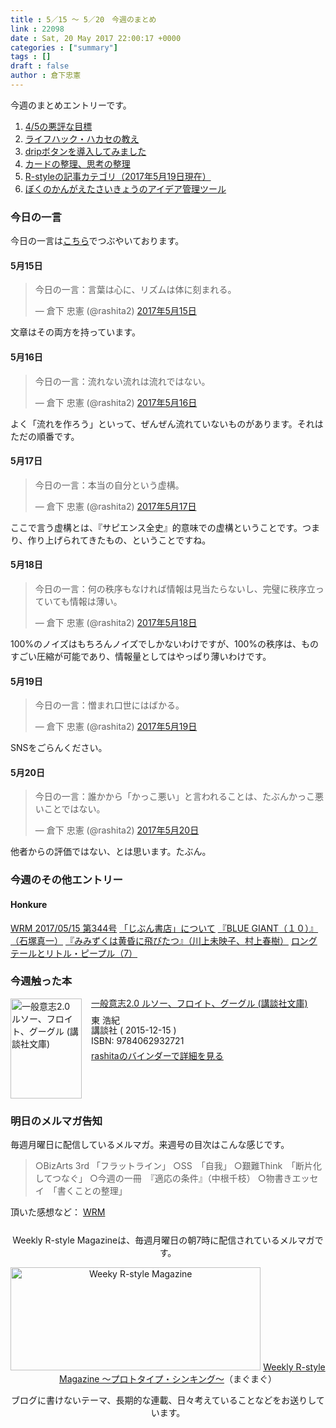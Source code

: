 ```yaml
---
title : 5／15 〜 5／20　今週のまとめ
link : 22098
date : Sat, 20 May 2017 22:00:17 +0000
categories : ["summary"]
tags : []
draft : false
author : 倉下忠憲
---
```


今週のまとめエントリーです。
 
<ol>
<li><a href="https://rashita.net/blog/?p=22048">4/5の悪評な目標</a></li>
<li><a href="https://rashita.net/blog/?p=22052">ライフハック・ハカセの教え</a></li>
<li><a href="https://rashita.net/blog/?p=22060">dripボタンを導入してみました</a></li>
<li><a href="https://rashita.net/blog/?p=22068">カードの整理、思考の整理</a></li>
<li><a href="https://rashita.net/blog/?p=22080">R-styleの記事カテゴリ（2017年5月19日現在）</a></li>
<li><a href="https://rashita.net/blog/?p=22091">ぼくのかんがえたさいきょうのアイデア管理ツール</a></li>
</ol>

<h3>今日の一言</h3>

今日の一言は<a href="http://twitter.com/rashita2 ">こちら</a>でつぶやいております。

<h4>5月15日</h4>

<blockquote class="twitter-tweet" data-lang="ja"><p lang="ja" dir="ltr">今日の一言：言葉は心に、リズムは体に刻まれる。</p>&mdash; 倉下 忠憲 (@rashita2) <a href="https://twitter.com/rashita2/status/864100920375689216">2017年5月15日</a></blockquote>
<script async src="//platform.twitter.com/widgets.js" charset="utf-8"></script>

文章はその両方を持っています。

<h4>5月16日</h4>

<blockquote class="twitter-tweet" data-lang="ja"><p lang="ja" dir="ltr">今日の一言：流れない流れは流れではない。</p>&mdash; 倉下 忠憲 (@rashita2) <a href="https://twitter.com/rashita2/status/864423900167286785">2017年5月16日</a></blockquote>
<script async src="//platform.twitter.com/widgets.js" charset="utf-8"></script>

よく「流れを作ろう」といって、ぜんぜん流れていないものがあります。それはただの順番です。

<h4>5月17日</h4>

<blockquote class="twitter-tweet" data-lang="ja"><p lang="ja" dir="ltr">今日の一言：本当の自分という虚構。</p>&mdash; 倉下 忠憲 (@rashita2) <a href="https://twitter.com/rashita2/status/864694337682132992">2017年5月17日</a></blockquote>
<script async src="//platform.twitter.com/widgets.js" charset="utf-8"></script>

ここで言う虚構とは、『サピエンス全史』的意味での虚構ということです。つまり、作り上げられてきたもの、ということですね。

<h4>5月18日</h4>

<blockquote class="twitter-tweet" data-lang="ja"><p lang="ja" dir="ltr">今日の一言：何の秩序もなければ情報は見当たらないし、完璧に秩序立っていても情報は薄い。</p>&mdash; 倉下 忠憲 (@rashita2) <a href="https://twitter.com/rashita2/status/865192101947953154">2017年5月18日</a></blockquote>
<script async src="//platform.twitter.com/widgets.js" charset="utf-8"></script>

100%のノイズはもちろんノイズでしかないわけですが、100%の秩序は、ものすごい圧縮が可能であり、情報量としてはやっぱり薄いわけです。

<h4>5月19日</h4>

<blockquote class="twitter-tweet" data-lang="ja"><p lang="ja" dir="ltr">今日の一言：憎まれ口世にはばかる。</p>&mdash; 倉下 忠憲 (@rashita2) <a href="https://twitter.com/rashita2/status/865375459495747584">2017年5月19日</a></blockquote>
<script async src="//platform.twitter.com/widgets.js" charset="utf-8"></script>

SNSをごらんください。

<h4>5月20日</h4>

<blockquote class="twitter-tweet" data-lang="ja"><p lang="ja" dir="ltr">今日の一言：誰かから「かっこ悪い」と言われることは、たぶんかっこ悪いことではない。</p>&mdash; 倉下 忠憲 (@rashita2) <a href="https://twitter.com/rashita2/status/865778328338223105">2017年5月20日</a></blockquote>
<script async src="//platform.twitter.com/widgets.js" charset="utf-8"></script>

他者からの評価ではない、とは思います。たぶん。

<h3>今週のその他エントリー</h3>

<H4>Honkure</H4>

<a href="http://honkure.net/rbook/archives/2034">WRM 2017/05/15 第344号</a>
<a href="http://honkure.net/rbook/archives/2036">「じぶん書店」について</a>
<a href="http://honkure.net/rbook/archives/2044">『BLUE GIANT（１０）』（石塚真一）</a>
<a href="http://honkure.net/rbook/archives/2051">『みみずくは黄昏に飛びたつ』（川上未映子、村上春樹）</a>
<a href="http://honkure.net/rbook/archives/2057">ロングテールとリトル・ピープル（7）</a>

<H3>今週触った本</H3>

<div class="mm-middle" style="margin-bottom:0px;"><div class="mm-image" style="float:left;"><a href="http://www.amazon.co.jp/exec/obidos/ASIN/4062932725/rashita1000-22 /ref=nosim" target="_blank"><img src="https://images-fe.ssl-images-amazon.com/images/I/41jMTWeUqlL._SL160_.jpg" alt="一般意志2.0 ルソー、フロイト、グーグル (講談社文庫)" title="一般意志2.0 ルソー、フロイト、グーグル (講談社文庫)" width="114" height="160" border="0" /></a></div><div class="mm-content" style="float:left;margin-left:15px;line-height:120%"><div class="mm-title" style="line-height:120%"><a href="http://www.amazon.co.jp/exec/obidos/ASIN/4062932725/rashita1000-22 /ref=nosim" target="_blank">一般意志2.0 ルソー、フロイト、グーグル (講談社文庫)</a></div><div class="mm-detail" style="margin-top:10px;">東 浩紀<br />講談社 ( 2015-12-15 )<br />ISBN: 9784062932721<br /><div style="margin:7px 0px"><a href="http://mediamarker.net/u/rashita/?asin=4062932725" target="_blank">rashitaのバインダーで詳細を見る</a></div></div></div><div style="clear:left"></div></div>

<h3>明日のメルマガ告知</h3>

毎週月曜日に配信しているメルマガ。来週号の目次はこんな感じです。

<blockquote>
○BizArts 3rd 「フラットライン」
○SS　「自我」
○艱難Think　「断片化してつなぐ」
○今週の一冊　『適応の条件』（中根千枝）
○物書きエッセイ　「書くことの整理」
</blockquote>


頂いた感想など：
<a class="twitter-timeline"  href="https://twitter.com/rashita2/timelines/427262290753097729"  data-widget-id="427265271171010561">WRM</a>
    <script>!function(d,s,id){var js,fjs=d.getElementsByTagName(s)[0],p=/^http:/.test(d.location)?'http':'https';if(!d.getElementById(id)){js=d.createElement(s);js.id=id;js.src=p+"://platform.twitter.com/widgets.js";fjs.parentNode.insertBefore(js,fjs);}}(document,"script","twitter-wjs");</script>


<div style="text-align:center;margin-top:25px;">
Weekly R-style Magazineは、毎週月曜日の朝7時に配信されているメルマガです。

<a href="http://www.mag2.com/m/0001185133.html" target="_blank"><img src="https://rashita.net/blog/wp-content/uploads/2010/09/mmbanner.jpg" alt="Weeky R-style Magazine" width="400" height="165" class="alignnone size-full wp-image-12201" /></a>
<a href="http://www.mag2.com/m/0001185133.html" target="_blank">Weekly R-style Magazine ～プロトタイプ・シンキング～</a>（まぐまぐ）

ブログに書けないテーマ、長期的な連載、日々考えていることなどをお送りしています。
</div> 